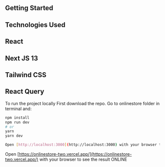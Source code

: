 ## Getting Started

## Technologies Used
## React
## Next JS 13
## Tailwind CSS
## React Query

To run the project locally
First download the repo. Go to onlinestore folder in terminal and:

```bash
npm install
npm run dev
# or
yarn
yarn dev

Open [http://localhost:3000](http://localhost:3000) with your browser to see the result.
```

Open [https://onlinestore-two.vercel.app/](https://onlinestore-two.vercel.app/) with your browser to see the result ONLINE
